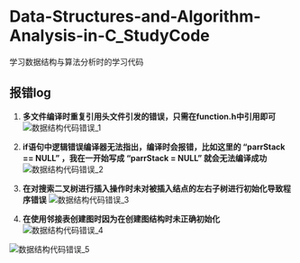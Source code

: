 # Data-Structures-and-Algorithm-Analysis-in-C_StudyCode
学习数据结构与算法分析时的学习代码

## 报错log
1. **多文件编译时重复引用头文件引发的错误，只需在function.h中引用即可**
![数据结构代码错误_1](https://cdn.staticaly.com/gh/hiyoung3937/img_hiyoung@master/bolg/数据结构代码错误_1.65i0wqxgwvw0.jpg)


2. **if语句中逻辑错误编译器无法指出，编译时会报错，比如这里的 “parrStack == NULL” ，我在一开始写成 “parrStack = NULL” 就会无法编译成功**
![数据结构代码错误_2](https://cdn.staticaly.com/gh/hiyoung3937/img_hiyoung@master/20221201/数据结构代码错误_2.480jpcactew0.webp)


3. **在对搜索二叉树进行插入操作时未对被插入结点的左右子树进行初始化导致程序错误**
![数据结构代码错误_3](https://cdn.staticaly.com/gh/hiyoung3937/img_hiyoung@master/bolg/ERROR3.4ekkcyv0yly0.webp)

4. **在使用邻接表创建图时因为在创建图结构时未正确初始化**
![数据结构代码错误_4](https://cdn.staticaly.com/gh/hiyoung3937/img_hiyoung@master/bolg/数据结构代码错误_4.19ok8ri7rzj4.webp)

![数据结构代码错误_5](https://cdn.staticaly.com/gh/hiyoung3937/img_hiyoung@master/bolg/数据结构代码错误_5.2kl7x3up1va0.webp)